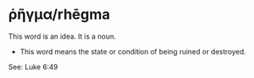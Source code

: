 # ῥῆγμα/rhēgma
This word is an idea. It is a noun.

* This word means the state or condition of being ruined or destroyed.

See: Luke 6:49

